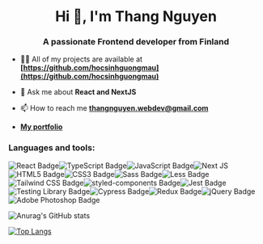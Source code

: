 <h1 align="center">Hi 👋, I'm Thang Nguyen</h1>
<h3 align="center">A passionate Frontend developer from Finland</h3>

- 👨‍💻 All of my projects are available at **[https://github.com/hocsinhguongmau](https://github.com/hocsinhguongmau)**

- 💬 Ask me about **React and NextJS**

- 📫 How to reach me **thangnguyen.webdev@gmail.com**

- **[My portfolio](https://portfolio-silk-psi-42.vercel.app/)**

<h3>Languages and tools:</h3>
<p><img src="https://img.shields.io/badge/React-61DAFB?logo=react&logoColor=000&style=flat" alt="React Badge"><img src="https://img.shields.io/badge/TypeScript-3178C6?logo=typescript&logoColor=fff&style=flat" alt="TypeScript Badge"><img src="https://img.shields.io/badge/JavaScript-F7DF1E?logo=javascript&logoColor=000&style=flat" alt="JavaScript Badge"><img alt="Next JS" src="https://img.shields.io/badge/Next.js-000?logo=nextdotjs&logoColor=fff&style=flat"><img src="https://img.shields.io/badge/HTML5-E34F26?logo=html5&logoColor=fff&style=flat" alt="HTML5 Badge"><img src="https://img.shields.io/badge/CSS3-1572B6?logo=css3&logoColor=fff&style=flat" alt="CSS3 Badge"><img src="https://img.shields.io/badge/Sass-C69?logo=sass&logoColor=fff&style=flat" alt="Sass Badge"><img src="https://img.shields.io/badge/Less-1D365D?logo=less&logoColor=fff&style=flat" alt="Less Badge"><img src="https://img.shields.io/badge/Tailwind%20CSS-06B6D4?logo=tailwindcss&logoColor=fff&style=flat" alt="Tailwind CSS Badge"><img src="https://img.shields.io/badge/styled--components-DB7093?logo=styledcomponents&logoColor=fff&style=flat" alt="styled-components Badge"><img src="https://img.shields.io/badge/Jest-C21325?logo=jest&logoColor=fff&style=flat" alt="Jest Badge"><img src="https://img.shields.io/badge/Testing%20Library-E33332?logo=testinglibrary&logoColor=fff&style=flat" alt="Testing Library Badge"><img src="https://img.shields.io/badge/Cypress-17202C?logo=cypress&logoColor=fff&style=flat" alt="Cypress Badge"><img src="https://img.shields.io/badge/Redux-764ABC?logo=redux&logoColor=fff&style=flat" alt="Redux Badge"><img src="https://img.shields.io/badge/jQuery-0769AD?logo=jquery&logoColor=fff&style=flat" alt="jQuery Badge"><img src="https://img.shields.io/badge/Adobe%20Photoshop-31A8FF?logo=adobephotoshop&logoColor=fff&style=flat" alt="Adobe Photoshop Badge"><p>
  
![Anurag's GitHub stats](https://github-readme-stats.vercel.app/api?username=hocsinhguongmau&show_icons=true&theme=nord)
  
[![Top Langs](https://github-readme-stats.vercel.app/api/top-langs/?username=hocsinhguongmau&layout=compact&theme=nord)](https://github.com/anuraghazra/github-readme-stats)
   
